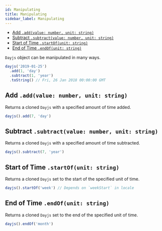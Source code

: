 ```yaml
---
id: Manipulating
title: Manipulating
sidebar_label: Manipulating 
---
```


- [Add `.add(value: number, unit: string)`](#add-addvalue-number-unit-string)
- [Subtract `.subtract(value: number, unit: string)`](#subtract-subtractvalue-number-unit-string)
- [Start of Time `.startOf(unit: string)`](#start-of-time-startofunit-string)
- [End of Time `.endOf(unit: string)`](#end-of-time-endofunit-string)

`Dayjs` object can be manipulated in many ways.

```js
dayjs('2019-01-25')
  .add(1, 'day')
  .subtract(1, 'year')
  .toString() // Fri, 26 Jan 2018 00:00:00 GMT
```

## Add `.add(value: number, unit: string)`

Returns a cloned `Dayjs` with a specified amount of time added.

```js
dayjs().add(7, 'day')
```

## Subtract `.subtract(value: number, unit: string)`

Returns a cloned `Dayjs` with a specified amount of time subtracted.

```js
dayjs().subtract(7, 'year')
```

## Start of Time `.startOf(unit: string)`

Returns a cloned `Dayjs` set to the start of the specified unit of time.

```js
dayjs().startOf('week') // Depends on `weekStart` in locale
```

## End of Time `.endOf(unit: string)`

Returns a cloned `Dayjs` set to the end of the specified unit of time.

```js
dayjs().endOf('month')
```
